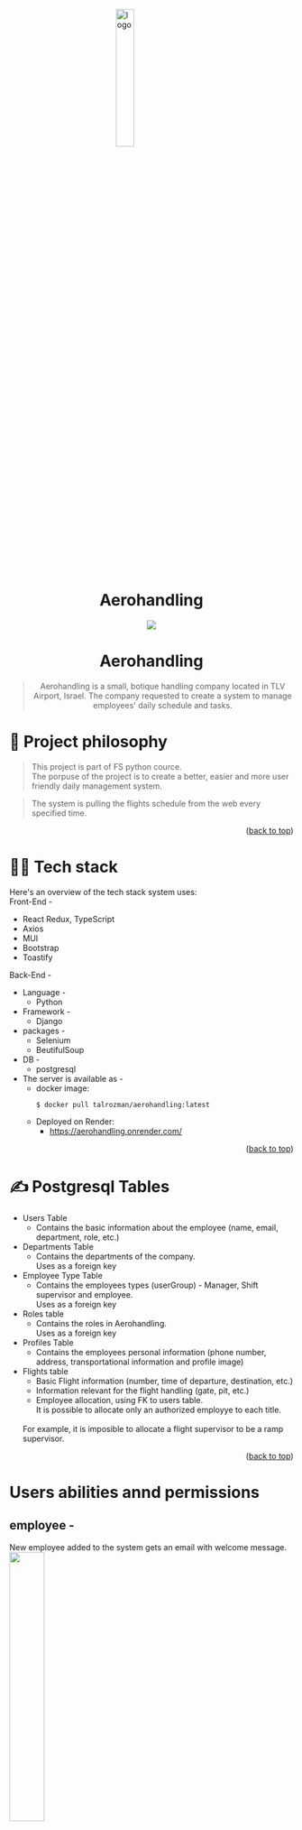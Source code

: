 <a name="readme-top"></a>
<img src ="./front/public/aero.png" alt="logo" style="
    display: block;
    margin-left: auto;
    margin-right: auto;
    width: 25%;">
<br/>
<h1 align='center'>Aerohandling</h1>

<div align='center'>

<a href='https://aerohandling.netlify.app/'>
<img src='https://img.shields.io/badge/HOMEPAGE-gray?style=for-the-badge'>
</a>

<br />

# Aerohandling
> Aerohandling is a small, botique handling company located in TLV Airport, Israel.
> The company requested to create a system to manage employees' daily schedule and tasks.
</div>

# 🧐 Project philosophy

> This project is part of FS python cource. <br/>
> The porpuse of the project is to create a better, easier  and more user friendly 
> daily management system.

>The system is pulling the flights schedule from the web every specified time.
<p align="right">(<a href="#readme-top">back to top</a>)</p>

# 👨‍💻 Tech stack

Here's an overview of the tech stack system uses:<br/>
Front-End - 
- React Redux, TypeScript
- Axios
- MUI
- Bootstrap
- Toastify

Back-End - 
- Language -
    - Python
- Framework -
    - Django
- packages -
    - Selenium
    - BeutifulSoup
- DB - 
    - postgresql
- The server is available as -
    - docker image:
        ```docker
        $ docker pull talrozman/aerohandling:latest
        ```
    - Deployed on Render:
        - https://aerohandling.onrender.com/
<p align="right">(<a href="#readme-top">back to top</a>)</p>

# ✍ Postgresql Tables
 - Users Table
    - Contains the basic information about the employee (name, email, department, role, etc.)
- Departments Table
    - Contains the departments of the company.<br/>Uses as a foreign key
- Employee Type Table
    - Contains the employees types (userGroup) - Manager, Shift supervisor and employee.
    <br/>Uses as a foreign key
- Roles table 
    - Contains the roles in Aerohandling.<br/>Uses as a foreign key
- Profiles Table
    - Contains the employees personal information (phone number, address, transportational information and profile image)
- Flights table
    - Basic Flight information (number, time of departure, destination, etc.)
    - Information relevant for the flight handling (gate, pit, etc.)
    - Employee allocation, using FK to users table.<br/>
    It is possible to allocate only an authorized employye to each title.
    <br/>
    For example, it is imposible to allocate a flight supervisor to be a ramp supervisor.
<p align="right">(<a href="#readme-top">back to top</a>)</p>

# Users abilities annd permissions
## employee -
New employee added to the system gets an email with welcome message.<br/>
<img src="./readmeImages/email.jpg" width="35%"><br/>
in addition the mail will contain a link to the system website and temporary password.<br/>
After Login, The employee will be requested to change the password and re-login.
<img src="./readmeImages/resetPwd.jpg" width="35%">
### Available functions - 
- My Profile
    - At first the employee will be required to fill out short form with address, phone number, birth date and transportation way.<br/>
    <img src="./readmeImages/profileForm.jpg" width="35%">
    - After this information is filled in, the employee will be able to see his department, role, and temporary profile picture.<br/>
    Uploading a new profile image is optional.<br/>
    <img src="./readmeImages/filledProfile.jpg" width="35%">
- Daily schedule
    - List of all flights per day sorted by schedule departure time.<br/>
    <img src="./readmeImages/dailyFlights.jpg" width="50%">
    - Filtering options are available for arrivals and departures.<br/>
    <img src="./readmeImages/filterAndDatePicker.jpg" width="50%">
    - Click on a flight will open detailed information of the flight.
    <img src="./readmeImages/singleFlightModal.jpg" width="50%"><br>
    - The employee can only view the data.
<p align="right">(<a href="#readme-top">back to top</a>)</p>

## Shift Supervisor -
In addition to all the functionalities of the employee, <br/>
The Shift supervisor is allowed to edit the data in the Daily flight screen
<table>
    <tr>
        <td colspan=2>
            Open detailed information of flight, shift supervisor user.
            <img src="./readmeImages/singleFlightModal-ShiftSpv.jpg" width="300px">
        </td>
    </tr>
    <tr>
        <td>
            Update Arrival flight information
            <img src="./readmeImages/updateArvl.jpg" width="300px">
        </td>
        <td>
            Update Departure flight information
            <img src="./readmeImages/updateDpt.jpg" width="300px">
        </td>
    </tr>
</table>
<p align="right">(<a href="#readme-top">back to top</a>)</p>

## Manager - 
In addition to all the functionalities the shift supervisor has, <br/>
The manager have additional manager tools navigation bar.
<img src="./readmeImages/managerNav.jpg" width="80%">
- Manage Profiles
    - Manage all employees, can disable and enable access to the system.
    - option to filter by department and by employee status (show all employyes or only active employees)
    <img src="./readmeImages/manageEmployees.jpg">
- Register new employee
    - only a manager can register new employee to the system.
    - Email, Name, Deparment and role are required.
    - temporary password is sent to employee via invitation email.
    <img src="./readmeImages/register.jpg" width="40%">
- Daily Schedule Screen 
    - Only a manger can pull manualy flights to the system.<br/>
    <img src="./readmeImages/pullFlights.jpg" width="40%">

<p align="right">(<a href="#readme-top">back to top</a>)</p>

# Contact
Tal Rozman - talrozman9@outlook.com<br/>
Project Link: https://github.com/TalRozman/FinalProj_Aerohandling<br/>
Linkdin Link: https://www.linkedin.com/in/tal-rozman/


<p align="right">(<a href="#readme-top">back to top</a>)</p>
